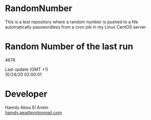 # RandomNumber    
This is a test repository where a random number is pushed to a file automatically passwordless from a cron job in my Linux CentOS server    
# Random Number of the last run   
4676
      
Last update (GMT +1)    
10/24/20 02:00:01
# Developer    
Hamdy Abou El Anein   
hamdy.aea@protonmail.com
